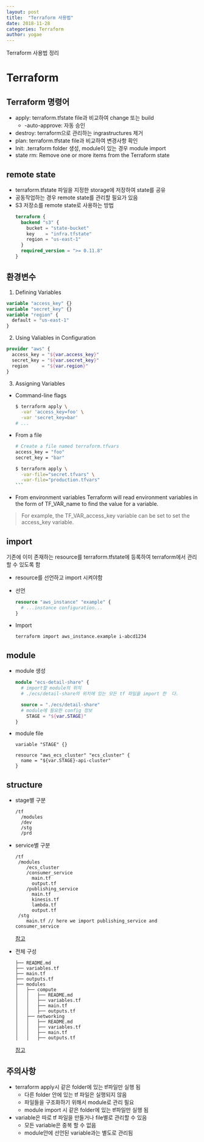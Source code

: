 ```yaml
---
layout: post
title:  "Terraform 사용법"
date: 2018-11-28
categories: Terraform
author: yogae
---
```

Terraform 사용법 정리

# Terraform

## Terraform 명령어

- apply: terraform.tfstate file과 비교하여 change 또는 build
  - -auto-approve: 자동 승인
- destroy: terraform으로 관리하는 ingrastructures 제거
- plan: terraform.tfstate file과 비교하여 변경사항 확인
- Init: .terraform folder 생성, module이 있는 경우 module import
- state rm: Remove one or more items from the Terraform state

## remote state

- terraform.tfstate 파일을 지정한 storage에 저장하여 state를 공유
- 공동작업하는 경우 remote state를 관리할 필요가 있음
- S3 저장소를 remote state로 사용하는 방법
  ```tf
  terraform {
    backend "s3" {
      bucket = "state-bucket"
      key    = "infra.tfstate"
      region = "us-east-1"
    }
    required_version = ">= 0.11.8"
  }
  ```

## 환경변수

1. Defining Variables
  ```tf
  variable "access_key" {}
  variable "secret_key" {}
  variable "region" {
    default = "us-east-1"
  }
  ```
2. Using Valiables in Configuration
  ```tf
  provider "aws" {
    access_key = "${var.access_key}"
    secret_key = "${var.secret_key}"
    region     = "${var.region}"
  }
  ```

3. Assigning Variables
- Command-line flags
  ```bash
  $ terraform apply \
    -var 'access_key=foo' \
    -var 'secret_key=bar'
  # ...
  ```

- From a file
  ````bash
  # Create a file named terraform.tfvars
  access_key = "foo"
  secret_key = "bar"
  
  $ terraform apply \
    -var-file="secret.tfvars" \
    -var-file="production.tfvars"
  ​```
  ````

- From environment variables
  Terraform will read environment variables in the form of TF_VAR_name to find the value for a variable.

> For example, the TF_VAR_access_key variable can be set to set the access_key variable.

## import

기존에 이미 존재하는 resource를 terraform.tfstate에 등록하여 terraform에서 관리할 수 있도록 함

- resource를 선언하고 import 시켜야함

- 선언

  ```tf
  resource "aws_instance" "example" {
    # ...instance configuration...
  }
  ```

- Import

  ```bash
  terraform import aws_instance.example i-abcd1234
  ```

## module

- module 생성

  ```tf
  module "ecs-detail-share" {
  	# import할 module의 위치
  	# ./ecs/detail-share의 위치에 있는 모든 tf 파일을 import 한  다.
  
  	source = "./ecs/detail-share"
  	# module에 필요한 config 정보
      STAGE = "${var.STAGE}"
  }
  ```

- module file

  ```
  variable "STAGE" {}
  
  resource "aws_ecs_cluster" "ecs_cluster" {
    name = "${var.STAGE}-api-cluster"
  }
  ```

## structure

- stage별 구분

  ```
  /tf
    /modules
    /dev
    /stg
    /prd
  ```

- service별 구분

  ```
  /tf
   /modules
      /ecs_cluster
      /consumer_service
        main.tf
        output.tf
      /publishing_service
        main.tf
        kinesis.tf
        lambda.tf
        output.tf
   /stg
      main.tf // here we import publishing_service and consumer_service
  ```

  [참고](https://medium.com/hdeblog/terraform-sane-practices-project-structure-c4347c1bc0f1)

- 전체 구성

  ```
  ├── README.md
  ├── variables.tf
  ├── main.tf
  ├── outputs.tf
  ├── modules
  │   ├── compute
  │   │   ├── README.md
  │   │   ├── variables.tf
  │   │   ├── main.tf
  │   │   ├── outputs.tf
  │   ├── networking
  │   │   ├── README.md
  │   │   ├── variables.tf
  │   │   ├── main.tf
  │   │   ├── outputs.tf
  ```

  [참고](https://www.terraform.io/docs/enterprise/workspaces/repo-structure.html)

## 주의사항

- terraform apply시 같은 folder에 있는 tf파일만 실행 됨 
  - 다른 folder 안에 있는 tf 파일은 실행되지 않음 
  - 파일들을 구조화하기 위해서 module로 관리 필요
  - module import 시 같은 folder에 있는 tf파일만 실행 됨
- variable은 따로 tf 파일을 만들거나 file별로 관리할 수 있음
  - 모든 variable은 중복 할 수 없음
  - module안에 선언된 variable과는 별도로 관리됨